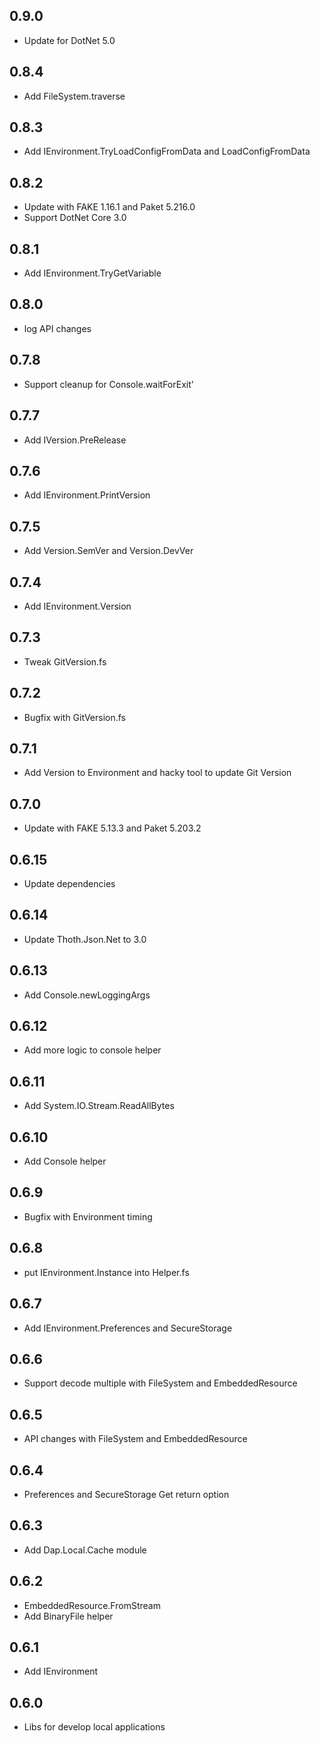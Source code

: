## 0.9.0
* Update for DotNet 5.0

## 0.8.4
* Add FileSystem.traverse

## 0.8.3
* Add IEnvironment.TryLoadConfigFromData and LoadConfigFromData

## 0.8.2
* Update with FAKE 1.16.1 and Paket 5.216.0
* Support DotNet Core 3.0

## 0.8.1
* Add IEnvironment.TryGetVariable

## 0.8.0
* log API changes

## 0.7.8
* Support cleanup for Console.waitForExit'

## 0.7.7
* Add IVersion.PreRelease

## 0.7.6
* Add IEnvironment.PrintVersion

## 0.7.5
* Add Version.SemVer and Version.DevVer

## 0.7.4
* Add IEnvironment.Version

## 0.7.3
* Tweak GitVersion.fs

## 0.7.2
* Bugfix with GitVersion.fs

## 0.7.1
* Add Version to Environment and hacky tool to update Git Version

## 0.7.0
* Update with FAKE 5.13.3 and Paket 5.203.2

## 0.6.15
* Update dependencies

## 0.6.14
* Update Thoth.Json.Net to 3.0

## 0.6.13
* Add Console.newLoggingArgs

## 0.6.12
* Add more logic to console helper

## 0.6.11
* Add System.IO.Stream.ReadAllBytes

## 0.6.10
* Add Console helper

## 0.6.9
* Bugfix with Environment timing

## 0.6.8
* put IEnvironment.Instance into Helper.fs

## 0.6.7
* Add IEnvironment.Preferences and SecureStorage

## 0.6.6
* Support decode multiple with FileSystem and EmbeddedResource

## 0.6.5
* API changes with FileSystem and EmbeddedResource

## 0.6.4
* Preferences and SecureStorage Get return option

## 0.6.3
* Add Dap.Local.Cache module

## 0.6.2
* EmbeddedResource.FromStream
* Add BinaryFile helper

## 0.6.1
* Add IEnvironment

## 0.6.0
* Libs for develop local applications
